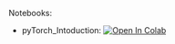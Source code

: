 Notebooks:

* pyTorch_Intoduction: [![Open In Colab](https://colab.research.google.com/assets/colab-badge.svg)](https://colab.research.google.com/github/TemaBlag/Yandex_SDA/blob/main/ML_part1/lab1_introduction_to_ML/autohw_intro_student_2024.ipynb)
